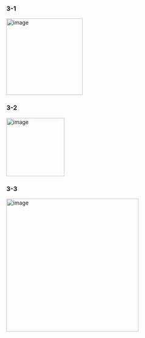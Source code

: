 
### 3-1
<img width="200" alt="image" src="https://github.com/kong68/Comento_Back-end/assets/74444856/8cd95473-f224-4bce-ae21-0bdb433f9a0e">

### 3-2
<img width="152" alt="image" src="https://github.com/kong68/Comento_Back-end/assets/74444856/2b3fefd1-99a6-448e-a176-c07d1c392b3d">

### 3-3
<img width="347" alt="image" src="https://github.com/kong68/Comento_Back-end/assets/74444856/d5478d8a-f635-4592-bc13-21389a2c88dd" >
